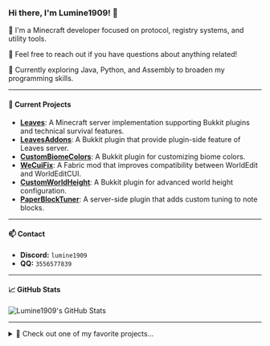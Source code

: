 ### Hi there, I'm Lumine1909! 👋

💼 I'm a Minecraft developer focused on protocol, registry systems, and utility tools.

🧠 Feel free to reach out if you have questions about anything related!

🌱 Currently exploring Java, Python, and Assembly to broaden my programming skills.

---

#### 🔭 Current Projects

* [**Leaves**](https://github.com/LeavesMC/Leaves): A Minecraft server implementation supporting Bukkit plugins and technical survival features.
* [**LeavesAddons**](https://github.com/LeavesMC/LeavesAddons): A Bukkit plugin that provide plugin-side feature of Leaves server.
* [**CustomBiomeColors**](https://github.com/Lumine1909/CustomBiomeColors_Continue): A Bukkit plugin for customizing biome colors.
* [**WeCuiFix**](https://github.com/Lumine1909/WeCuiFix): A Fabric mod that improves compatibility between WorldEdit and WorldEditCUI.
* [**CustomWorldHeight**](https://github.com/Lumine1909/CustomWorldHeight): A Bukkit plugin for advanced world height configuration.
* [**PaperBlockTuner**](https://github.com/Lumine1909/PaperBlockTuner): A server-side plugin that adds custom tuning to note blocks.

---

#### 📫 Contact

* **Discord:** `lumine1909`
* **QQ:** `3556577839`

---

#### 📈 GitHub Stats

![Lumine1909's GitHub Stats](https://github-readme-stats.vercel.app/api?username=Lumine1909&show_icons=true&theme=dark)

------
<details>
  <summary>🌟 Check out one of my favorite projects...</summary>

### [RegistryLib](https://github.com/Lumine1909/RegistryLib)

A powerful utility library for working with Minecraft registries:

* Supports dynamic registration, registry events, and even hot-reload for players.
* Built with the latest techniques I’ve learned—I'm proud of it and plan to continue improving it.

</details>


